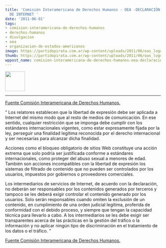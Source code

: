 ```yaml
---
title: 'Comisión Interamericana de Derechos Humanos - OEA -DECLARACIÓN CONJUNTA ACERCA
  DE INTERNET '
date: '2011-06-01'
tags:
- comision-interamericana-de-derechos-humanos
- derechos-humanos
- divulgacion
- oea
- organizacion-de-estados-americanos
image: https://partidopirata.com.ar/wp-content/uploads/2011/06/oas_logo_gs.jpg
thumb: https://partidopirata.com.ar/wp-content/uploads/2011/06/oas_logo_gs.jpg
wppost_name: comision-interamericana-de-derechos-humanos-oea-declaracion-conjunta-acerca-de-internet
---
```


<a href="https://partidopirata.com.ar/wp-content/uploads/2011/06/oas_logo_gs.jpg"><img class="aligncenter size-full wp-image-1095" title="oas_logo_gs" src="https://partidopirata.com.ar/wp-content/uploads/2011/06/oas_logo_gs.jpg" alt="" width="64" height="64" /></a>

<hr />

<a href="http://cidh.org/relatoria/showarticle.asp?artID=848&amp;lID=2" target="_blank">Fuente Comisión Interamericana de Derechos Humanos.</a>

”    Los relatores establecen que la libertad de expresión debe ser  aplicada a Internet del mismo modo que al resto de medios de  comunicación. En ese sentido, cualquier restricción que se imponga debe  cumplir con los estándares internacionales vigentes, como estar  expresamente fijada por la ley, perseguir una finalidad legítima  reconocida por el derecho internacional y ser necesarias para alcanzar  dicha finalidad.

Acciones como el bloqueo obligatorio de sitios Web constituye una  acción extrema que solo podría ser justificada conforme a estándares  internacionales, como proteger del abuso sexual a menores de edad.  También son acciones incompatibles con la libertad de expresión los  sistemas de filtrado de contenido que no pueden ser controlados por los  usuarios, impuestos por gobiernos o proveedores comerciales.

Los intermediarios de servicios de Internet, de acuerdo con la  declaración, no deberán ser responsables por los contenidos generados  por terceros y tampoco se les deberá exigir controlar el contenido  generado por los usuarios. Solo serán responsables cuando omiten la  exclusión de un contenido, en cumplimiento de una orden judicial  legítima, proferida de conformidad con el debido proceso, y siempre que  tengan la capacidad técnica para llevarlo a cabo. A los intermediarios  se les debe exigir ser transparentes acerca de las prácticas en la  gestión del tráfico o la información y no aplicar ningún tipo de  discriminación en el tratamiento de los datos o el tráfico. ”

<a href="http://cidh.org/relatoria/showarticle.asp?artID=848&amp;lID=2" target="_blank">Fuente Comisión Interamericana de Derechos  Humanos.</a>
